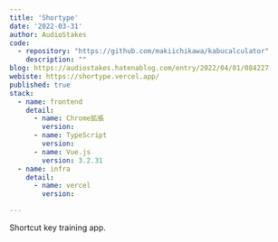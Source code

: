 ```yaml
---
title: 'Shortype'
date: '2022-03-31'
author: AudioStakes
code: 
  - repository: "https://github.com/makiichikawa/kabucalculator"
    description: ""
blog: https://audiostakes.hatenablog.com/entry/2022/04/01/084227
webiste: https://shortype.vercel.app/
published: true
stack:
  - name: frontend
    detail: 
      - name: Chrome拡張
        version: 
      - name: TypeScript
        version: 
      - name: Vue.js
        version: 3.2.31
  - name: infra
    detail:
      - name: vercel
        version: 

---
```


Shortcut key training app.
